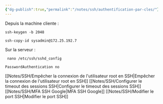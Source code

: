 ```yaml
---
{"dg-publish":true,"permalink":"/notes/ssh/authentification-par-cles/"}
---
```


Depuis la machine cliente :
```
ssh-keygen -b 2048

ssh-copy-id sysadmin@172.25.192.7
```
Sur la serveur : 
```
 nano /etc/ssh/sshd_config

PasswordAuthentication no
```

[[Notes/SSH/Empêcher la connexion de l'utilisateur root en SSH\|Empêcher la connexion de l'utilisateur root en SSH]]
[[Notes/SSH/Configurer le timeout des sessions SSH\|Configurer le timeout des sessions SSH]]
[[Notes/SSH/MFA SSH Google\|MFA SSH Google]]
[[Notes/SSH/Modifier le port SSH\|Modifier le port SSH]]
